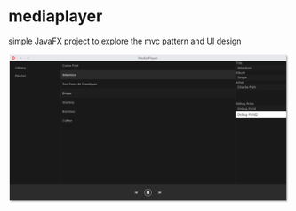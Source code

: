 # mediaplayer
simple JavaFX project to explore the mvc pattern and UI design

![](images/screenshot.png)
